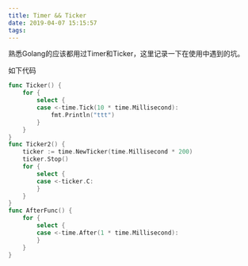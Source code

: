 ```yaml
---
title: Timer && Ticker
date: 2019-04-07 15:15:57
tags:
---
```


熟悉Golang的应该都用过Timer和Ticker，这里记录一下在使用中遇到的坑。


如下代码

```go
func Ticker() {
	for {
		select {
		case <-time.Tick(10 * time.Millisecond):
			fmt.Println("ttt")
		}
	}
}
func Ticker2() {
	ticker := time.NewTicker(time.Millisecond * 200)
	ticker.Stop()
	for {
		select {
		case <-ticker.C:
		}
	}
}
func AfterFunc() {
	for {
		select {
		case <-time.After(1 * time.Millisecond):
		}
	}
}
```